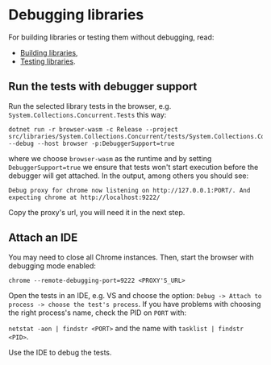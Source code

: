 # Debugging libraries

For building libraries or testing them without debugging, read:
- [Building libraries](https://github.com/dotnet/runtime/blob/main/docs/workflow/building/libraries/README.md),
- [Testing libraries](https://github.com/dotnet/runtime/blob/main/docs/workflow/testing/libraries/testing.md).

## Run the tests with debugger support

Run the selected library tests in the browser, e.g. `System.Collections.Concurrent.Tests` this way:
```
dotnet run -r browser-wasm -c Release --project src/libraries/System.Collections.Concurrent/tests/System.Collections.Concurrent.Tests.csproj --debug --host browser -p:DebuggerSupport=true
```
where we choose `browser-wasm` as the runtime and by setting `DebuggerSupport=true` we ensure that tests won't start execution before the debugger will get attached. In the output, among others you should see:

```
Debug proxy for chrome now listening on http://127.0.0.1:PORT/. And expecting chrome at http://localhost:9222/
```
Copy the proxy's url, you will need it in the next step.

## Attach an IDE
You may need to close all Chrome instances. Then, start the browser with debugging mode enabled:

`chrome --remote-debugging-port=9222 <PROXY'S_URL>`

Open the tests in an IDE, e.g. VS and choose the option: `Debug -> Attach to process -> choose the test's process`. If you have problems with choosing the right process's name, check the PID on `PORT` with:

`netstat -aon | findstr <PORT>` and the name with `tasklist | findstr <PID>`.

Use the IDE to debug the tests.
